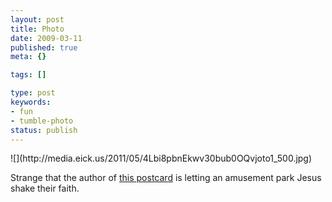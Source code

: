 ```yaml
---
layout: post
title: Photo
date: 2009-03-11
published: true
meta: {}

tags: []

type: post
keywords:
- fun
- tumble-photo
status: publish
---
```

<div class="figure">            ![](http://media.eick.us/2011/05/4Lbi8pbnEkwv30bub0OQvjoto1_500.jpg)        </div>

Strange that the author of [this postcard](http://postsecret.blogspot.com) is letting an amusement park Jesus shake their faith.

